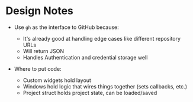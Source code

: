 # Design Notes

- Use `gh` as the interface to GitHub because:
    - It's already good at handling edge cases like different repository URLs
    - Will return JSON
    - Handles Authentication and credential storage well

- Where to put code:
    - Custom widgets hold layout
    - Windows hold logic that wires things together (sets callbacks, etc.)
    - Project struct holds project state, can be loaded/saved
